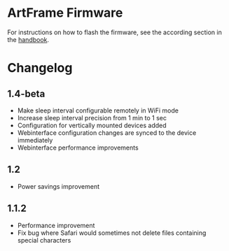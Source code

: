 # ArtFrame Firmware
For instructions on how to flash the firmware, see the according section in the [handbook](https://framelabs.eu/firmware-update).

# Changelog
## 1.4-beta
* Make sleep interval configurable remotely in WiFi mode
* Increase sleep interval precision from 1 min to 1 sec
* Configuration for vertically mounted devices added
* Webinterface configuration changes are synced to the device immediately
* Webinterface performance improvements

## 1.2
* Power savings improvement

## 1.1.2
* Performance improvement
* Fix bug where Safari would sometimes not delete files containing special characters
